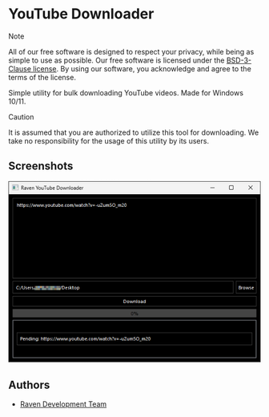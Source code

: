 
# YouTube Downloader

> [!NOTE]
> All of our free software is designed to respect your privacy, while being as simple to use as possible. Our free software is licensed under the [BSD-3-Clause license](https://ravendevteam.org/files/BSD-3-Clause.txt). By using our software, you acknowledge and agree to the terms of the license.

Simple utility for bulk downloading YouTube videos. Made for Windows 10/11.

> [!CAUTION]
> It is assumed that you are authorized to utilize this tool for downloading. We take no responsibility for the usage of this utility by its users.

## Screenshots

![Demo Screenshot 1](https://raw.githubusercontent.com/ravendevteam/youtubedownloader/refs/heads/main/demo_screenshot_1.png)

## Authors

- [Raven Development Team](https://ravendevteam.org/)
